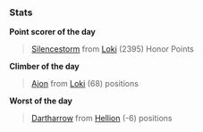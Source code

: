 

### Stats

**Point scorer of the day**
>[Silencestorm](/#/character/Loki/831835) from [Loki](/#/ranking/Loki)  (2395) Honor Points


**Climber of the day**
>[Ajon](/#/character/Loki/322639) from [Loki](/#/ranking/Loki)  (68) positions


**Worst of the day**
>[Dartharrow](/#/character/Hellion/490311) from [Hellion](/#/ranking/Hellion)  (-6) positions


